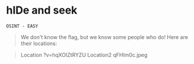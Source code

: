# hIDe and seek
`OSINT - EASY`
> We don't know the flag, but we know some people who do! Here are their locations:

> Location
?v=hqXOIZtRYZU
> Location2
qFHIm0c.jpeg
